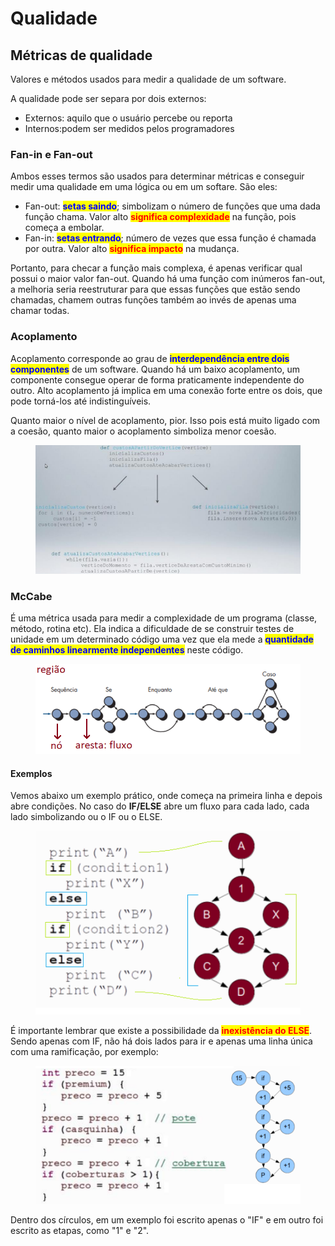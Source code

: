 # Qualidade

## Métricas de qualidade

Valores e métodos usados para medir a qualidade de um software.

A qualidade pode ser separa por dois externos:

* Externos: aquilo que o usuário percebe ou reporta
* Internos:podem ser medidos pelos programadores

### Fan-in e Fan-out

Ambos esses termos são usados para determinar métricas e conseguir medir uma qualidade em uma lógica ou em um softare. São eles:

* Fan-out: <mark style="color:blue;">**setas saindo**</mark>; simbolizam o número de funções que uma dada função chama. Valor alto <mark style="color:red;">**significa complexidade**</mark> na função, pois começa a embolar.
* Fan-in: <mark style="color:blue;">**setas entrando**</mark>; número de vezes que essa função é chamada por outra. Valor alto <mark style="color:red;">**significa impacto**</mark> na mudança.

Portanto, para checar a função mais complexa, é apenas verificar qual possui o maior valor fan-out. Quando há uma função com inúmeros fan-out, a melhoria seria reestruturar para que essas funções que estão sendo chamadas, chamem outras funções também ao invés de apenas uma chamar todas.&#x20;

### Acoplamento

Acoplamento corresponde ao grau de <mark style="color:blue;">**interdependência entre dois componentes**</mark> de um software. Quando há um baixo acoplamento, um componente consegue operar de forma praticamente independente do outro. Alto acoplamento já implica em uma conexão forte entre os dois, que pode torná-los até indistinguíveis.

Quanto maior o nível de acoplamento, pior. Isso pois está muito ligado com a coesão, quanto maior o acoplamento simboliza menor coesão.

<figure><img src="../../.gitbook/assets/image.png" alt=""><figcaption></figcaption></figure>

### McCabe

É uma métrica usada para medir a complexidade de um programa (classe, método, rotina etc). Ela indica a dificuldade de se construir testes de unidade em um determinado código uma vez que ela mede a <mark style="color:blue;">**quantidade de caminhos linearmente independentes**</mark> neste código.

<figure><img src="../../.gitbook/assets/image (2).png" alt=""><figcaption></figcaption></figure>



#### Exemplos

Vemos abaixo um exemplo prático, onde começa na primeira linha e depois abre condições. No caso do **IF/ELSE** abre um fluxo para cada lado, cada lado simbolizando ou o IF ou o ELSE.

<figure><img src="../../.gitbook/assets/image (3).png" alt=""><figcaption></figcaption></figure>

É importante lembrar que existe a possibilidade da <mark style="color:red;">**inexistência do ELSE**</mark>. Sendo apenas com IF, não há dois lados para ir e apenas uma linha única com uma ramificação, por exemplo:

<figure><img src="../../.gitbook/assets/image (4).png" alt=""><figcaption></figcaption></figure>

Dentro dos círculos, em um exemplo foi escrito apenas o "IF" e em outro foi escrito as etapas, como "1" e "2".

